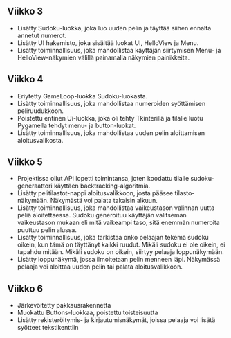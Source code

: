 ## Viikko 3

- Lisätty Sudoku-luokka, joka luo uuden pelin ja täyttää siihen ennalta annetut numerot.
- Lisätty UI hakemisto, joka sisältää luokat UI, HelloView ja Menu.
- Lisätty toiminnallisuus, joka mahdollistaa käyttäjän siirtymisen Menu- ja HelloView-näkymien välillä painamalla näkymien painikkeita.

## Viikko 4
- Eriytetty GameLoop-luokka Sudoku-luokasta.
- Lisätty toiminnallisuus, joka mahdollistaa numeroiden syöttämisen peliruudukkoon.
- Poistettu entinen Ui-luokka, joka oli tehty Tkinterillä ja tilalle luotu Pygamella tehdyt menu- ja button-luokat.
- Lisätty toiminnallisuus, joka mahdollistaa uuden pelin aloittamisen aloitusvalikosta.

## Viikko 5
- Projektissa ollut API lopetti toimintansa, joten koodattu tilalle sudoku-generaattori käyttäen backtracking-algoritmia.
- Lisätty pelitilastot-nappi aloitusvalikkoon, josta pääsee tilasto-näkymään. Näkymästä voi palata takaisin alkuun. 
- Lisätty toiminnallisuus, joka mahdollistaa vaikeustason valinnan uutta peliä aloitettaessa. Sudoku generoituu käyttäjän valitseman vaikeustason mukaan eli mitä vaikeampi taso, sitä enemmän numeroita puuttuu pelin alussa. 
- Lisätty toiminnallisuus, joka tarkistaa onko pelaajan tekemä sudoku oikein, kun tämä on täyttänyt kaikki ruudut. Mikäli sudoku ei ole oikein, ei tapahdu mitään. Mikäli sudoku on oikein, siirtyy pelaaja loppunäkymään.
- Lisätty loppunäkymä, jossa ilmoitetaan pelin menneen läpi. Näkymässä pelaaja voi aloittaa uuden pelin tai palata aloitusvalikkoon. 

## Viikko 6
- Järkevöitetty pakkausrakennetta
- Muokattu Buttons-luokkaa, poistettu toisteisuutta
- Lisätty rekisteröitymis- ja kirjautumisnäkymät, joissa pelaaja voi lisätä syötteet tekstikenttiin
